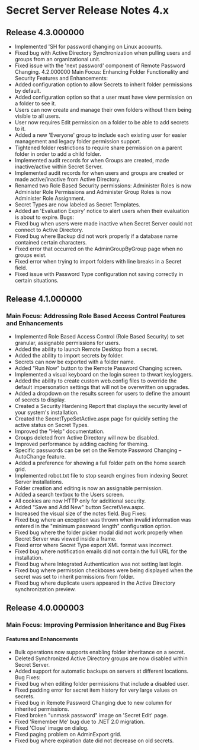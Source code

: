 [display]: # "search,content,print"
[priority]: #
[tags]: # "Release Notes"
[title]: # "Secret Server Release Notes 4.x"

# Secret Server Release Notes 4.x

## Release 4.3.000000

- Implemented 'SH for password changing on Linux accounts.
- Fixed bug with Active Directory Synchronization when pulling users and groups from an organizational unit.
- Fixed issue with the 'next password' component of Remote Password Changing. 4.2.000000 Main Focus: Enhancing Folder Functionality and Security Features and Enhancements:
- Added configuration option to allow Secrets to inherit folder permissions by default.
- Added configuration option so that a user must have view permission on a folder to see it.
- Users can now create and manage their own folders without them being visible to all users.
- User now requires Edit permission on a folder to be able to add secrets to it.
- Added a new 'Everyone' group to include each existing user for easier management and legacy folder permission support.
- Tightened folder restrictions to require share permission on a parent folder in order to add a child folder.
- Implemented audit records for when Groups are created, made inactive/active within Secret Server.
- Implemented audit records for when users and groups are created or made active/inactive from Active Directory.
- Renamed two Role Based Security permissions: Administer Roles is now Administer Role Permissions and Administer Group Roles is now Administer Role Assignment.
- Secret Types are now labeled as Secret Templates.
- Added an 'Evaluation Expiry' notice to alert users when their evaluation is about to expire. Bugs:
- Fixed bug when users were made inactive when Secret Server could not connect to Active Directory.
- Fixed bug where Backup did not work properly if a database name contained certain characters.
- Fixed error that occurred on the AdminGroupByGroup page when no groups exist.
- Fixed error when trying to import folders with line breaks in a Secret field.
- Fixed issue with Password Type configuration not saving correctly in certain situations. 

## Release 4.1.000000 

### Main Focus: Addressing Role Based Access Control Features and Enhancements

- Implemented Role Based Access Control (Role Based Security) to set granular, assignable permissions for users.
- Added the ability to launch Remote Desktop from a secret.
- Added the ability to import secrets by folder.
- Secrets can now be exported with a folder name.
- Added "Run Now" button to the Remote Password Changing screen.
- Implemented a visual keyboard on the login screen to thwart keyloggers.
- Added the ability to create custom web.config files to override the default impersonation settings that will not be overwritten on upgrades.
- Added a dropdown on the results screen for users to define the amount of secrets to display.
- Created a Security Hardening Report that displays the security level of your system's installation.
- Created the SecretTypeSetActive.aspx page for quickly setting the active status on Secret Types.
- Improved the "Help" documentation.
- Groups deleted from Active Directory will now be disabled.
- Improved performance by adding caching for theming.
- Specific passwords can be set on the Remote Password Changing – AutoChange feature.
- Added a preference for showing a full folder path on the home search grid.
- Implemented robot.txt file to stop search engines from indexing Secret Server installations.
- Folder creation and editing is now an assignable permission.
- Added a search textbox to the Users screen.
- All cookies are now HTTP only for additional security.
- Added "Save and Add New" button SecretView.aspx.
- Increased the visual size of the notes field. Bug Fixes:
- Fixed bug where an exception was thrown when invalid information was entered in the "minimum password length" configuration option.
- Fixed bug where the folder picker modal did not work properly when Secret Server was viewed inside a frame.
- Fixed error where Secret Type export XML format was incorrect.
- Fixed bug where notification emails did not contain the full URL for the installation.
- Fixed bug where Integrated Authentication was not setting last login.
- Fixed bug where permission checkboxes were being displayed when the secret was set to inherit permissions from folder.
- Fixed bug where duplicate users appeared in the Active Directory synchronization preview. 

## Release 4.0.000003 

### Main Focus: Improving Permission Inheritance and Bug Fixes 

#### Features and Enhancements

- Bulk operations now supports enabling folder inheritance on a secret.
- Deleted Synchronized Active Directory groups are now disabled within Secret Server.
- Added support for automatic backups on servers at different locations. Bug Fixes:
- Fixed bug when editing folder permissions that include a disabled user.
- Fixed padding error for secret item history for very large values on secrets.
- Fixed bug in Remote Password Changing due to new column for inherited permissions.
- Fixed broken "unmask password" image on 'Secret Edit' page.
- Fixed 'Remember Me' bug due to .NET 2.0 migration.
- Fixed 'Close' image on dialog.
- Fixed paging problem on AdminExport grid.
- Fixed bug where expiration date did not decrease on old secrets.


